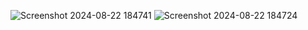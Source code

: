 ![Screenshot 2024-08-22 184741](https://github.com/user-attachments/assets/8ea072fa-9b42-4e87-95ff-d76813731a53)
![Screenshot 2024-08-22 184724](https://github.com/user-attachments/assets/803cf6cd-109d-436b-84f9-fcaca68071f7)
